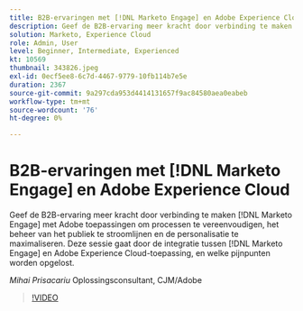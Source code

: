 ```yaml
---
title: B2B-ervaringen met [!DNL Marketo Engage] en Adobe Experience Cloud
description: Geef de B2B-ervaring meer kracht door verbinding te maken [!DNL Marketo Engage] met Adobe toepassingen om processen te vereenvoudigen, het beheer van het publiek te stroomlijnen en de personalisatie te maximaliseren.
solution: Marketo, Experience Cloud
role: Admin, User
level: Beginner, Intermediate, Experienced
kt: 10569
thumbnail: 343826.jpeg
exl-id: 0ecf5ee8-6c7d-4467-9779-10fb114b7e5e
duration: 2367
source-git-commit: 9a297cda953d4414131657f9ac84580aea0eabeb
workflow-type: tm+mt
source-wordcount: '76'
ht-degree: 0%

---
```


# B2B-ervaringen met [!DNL Marketo Engage] en Adobe Experience Cloud

Geef de B2B-ervaring meer kracht door verbinding te maken [!DNL Marketo Engage] met Adobe toepassingen om processen te vereenvoudigen, het beheer van het publiek te stroomlijnen en de personalisatie te maximaliseren. Deze sessie gaat door de integratie tussen [!DNL Marketo Engage] en Adobe Experience Cloud-toepassing, en welke pijnpunten worden opgelost.

*Mihai Prisacariu* Oplossingsconsultant, CJM/Adobe

>[!VIDEO](https://video.tv.adobe.com/v/343826/?quality=12&learn=on)
